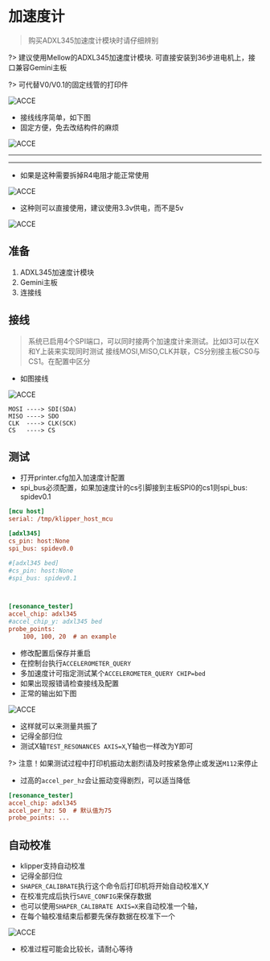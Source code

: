 # 加速度计

> 购买ADXL345加速度计模块时请仔细辨别

?> 建议使用Mellow的ADXL345加速度计模块.
 可直接安装到36步进电机上，接口兼容Gemini主板

?> 可代替V0/V0.1的固定线管的打印件

![ACCE](../images/adv/accele/acc7.png ":no-zooom")

* 接线线序简单，如下图
* 固定方便，免去改结构件的麻烦

![ACCE](../images/adv/accele/acc6.png ":no-zooom")

----
----

* 如果是这种需要拆掉R4电阻才能正常使用

![ACCE](../images/adv/accele/acc1.png ":no-zooom")

* 这种则可以直接使用，建议使用3.3v供电，而不是5v

![ACCE](../images/adv/accele/acc2.png ":no-zooom")

## 准备

1. ADXL345加速度计模块
2. Gemini主板
3. 连接线

## 接线

> 系统已启用4个SPI端口，可以同时接两个加速度计来测试。比如I3可以在X和Y上装来实现同时测试
> 接线MOSI,MISO,CLK并联，CS分别接主板CS0与CS1。在配置中区分

* 如图接线

![ACCE](../images/adv/accele/acc3.png ":no-zooom")

```
MOSI ----> SDI(SDA)
MISO ----> SDO
CLK  ----> CLK(SCK)
CS   ----> CS
```

## 测试
 
* 打开printer.cfg加入加速度计配置
* spi_bus必须配置，如果加速度计的cs引脚接到主板SPI0的cs1则spi_bus: spidev0.1

```ini
[mcu host]
serial: /tmp/klipper_host_mcu

[adxl345]
cs_pin: host:None
spi_bus: spidev0.0

#[adxl345 bed]
#cs_pin: host:None
#spi_bus: spidev0.1



[resonance_tester]
accel_chip: adxl345
#accel_chip_y: adxl345 bed
probe_points:
    100, 100, 20  # an example

```

* 修改配置后保存并重启
* 在控制台执行`ACCELEROMETER_QUERY`
* 多加速度计可指定测试某个`ACCELEROMETER_QUERY CHIP=bed`
* 如果出现报错请检查接线及配置
* 正常的输出如下图

![ACCE](../images/adv/accele/acc4.png ":no-zooom")

* 这样就可以来测量共振了
* 记得全部归位
* 测试X轴`TEST_RESONANCES AXIS=X`,Y轴也一样改为Y即可

?> 注意！如果测试过程中打印机振动太剧烈请及时按紧急停止或发送`M112`来停止

* 过高的`accel_per_hz`会让振动变得剧烈，可以适当降低

```ini
[resonance_tester]
accel_chip: adxl345
accel_per_hz: 50  # 默认值为75
probe_points: ...
```

## 自动校准

* klipper支持自动校准
* 记得全部归位
* `SHAPER_CALIBRATE`执行这个命令后打印机将开始自动校准X,Y
* 在校准完成后执行`SAVE_CONFIG`来保存数据
* 也可以使用`SHAPER_CALIBRATE AXIS=X`来自动校准一个轴，
* 在每个轴校准结束后都要先保存数据在校准下一个

![ACCE](../images/adv/accele/acc5.png ":no-zooom")

* 校准过程可能会比较长，请耐心等待